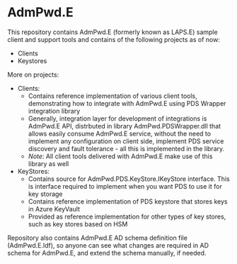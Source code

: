 # AdmPwd.E
This repository contains AdmPwd.E (formerly known as LAPS.E) sample client and support tools and contains of the following projects as of now:

- Clients
- Keystores

More on projects:
- Clients:
  - Contains reference implementation of various client tools, demonstrating  how to integrate with AdmPwd.E using PDS Wrapper integration library
  - Generally, integration layer for development of integrations is AdmPwd.E API, distrbuted in library AdmPwd.PDSWrapper.dll that allows easily consume AdmPwd.E service, without the need to implement any configuration on client side, implement PDS service discovery and fault tolerance - all this is implemented in the library.
  - _Note_: All client tools delivered with AdmPwd.E make use of this library as well
- KeyStores:
  - Contains source for AdmPwd.PDS.KeyStore.IKeyStore interface. This is interface required to implement when you want PDS to use it for key storage
  - Contains reference implementation of PDS keystore that stores keys in Azure KeyVault
  - Provided as reference implementation for other types of key stores, such as key stores based on HSM

Repository also contains AdmPwd.E AD schema definition file (AdmPwd.E.ldf), so anyone can see what changes are required in AD schema for AdmPwd.E, and extend the schema manually, if needed.


